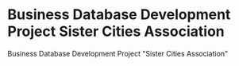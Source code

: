 # Business Database Development Project Sister Cities Association
Business Database Development Project "Sister Cities Association" 
